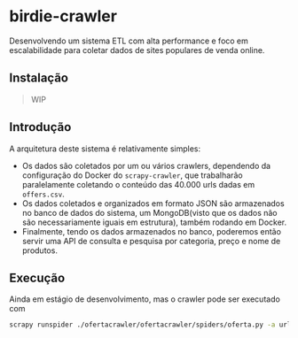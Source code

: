 # birdie-crawler
Desenvolvendo um sistema ETL com alta performance e foco em escalabilidade para coletar dados de sites populares de venda online.

## Instalação
> WIP

## Introdução
A arquitetura deste sistema é relativamente simples:
- Os dados são coletados por um ou vários crawlers, dependendo da configuração do Docker do `scrapy-crawler`, que trabalharão paralelamente coletando o conteúdo das 40.000 urls dadas em `offers.csv`.
- Os dados coletados e organizados em formato JSON são armazenados no banco de dados do sistema, um MongoDB(visto que os dados não são necessariamente iguais em estrutura), também rodando em Docker.
- Finalmente, tendo os dados armazenados no banco, poderemos então servir uma API de consulta e pesquisa por categoria, preço e nome de produtos.

## Execução
Ainda em estágio de desenvolvimento, mas o crawler pode ser executado com
```bash
scrapy runspider ./ofertacrawler/ofertacrawler/spiders/oferta.py -a urlfile=<arquivo de urls separadas por linha> -o <arquivo de output>.json
```

